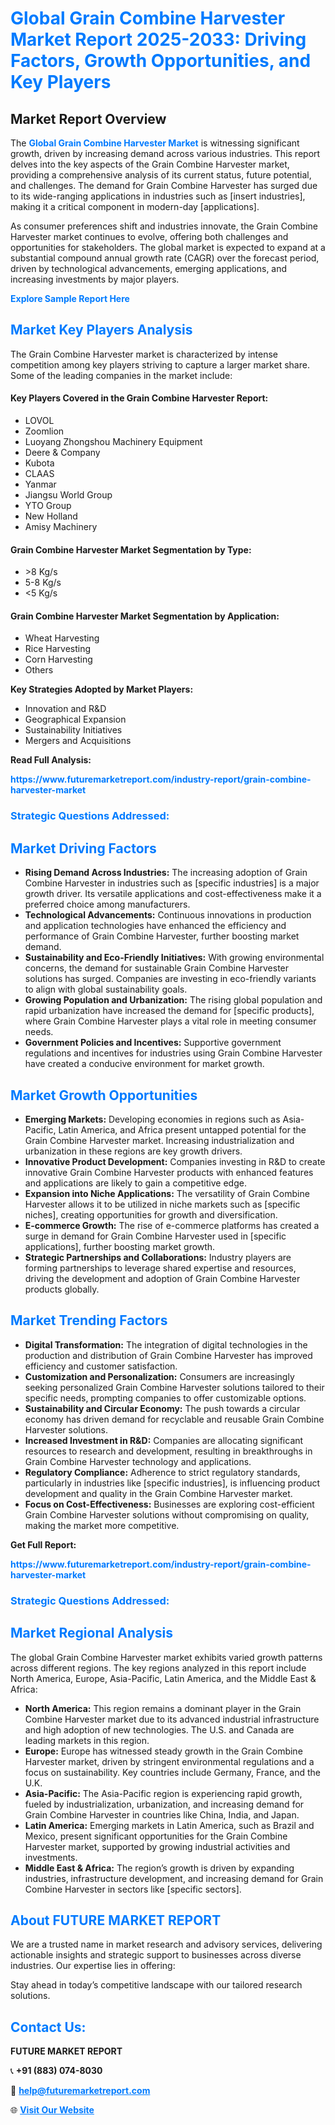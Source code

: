 <h1 style="color: #007BFF;">Global Grain Combine Harvester Market Report 2025-2033: Driving Factors, Growth Opportunities, and Key Players</h1>

<section id="overview">
<h2>Market Report Overview</h2>
<p>The <a href="https://www.futuremarketreport.com/industry-report/grain-combine-harvester-market" style="color: #007BFF; text-decoration: none;"><strong>Global Grain Combine Harvester Market</strong></a> is witnessing significant growth, driven by increasing demand across various industries. This report delves into the key aspects of the Grain Combine Harvester market, providing a comprehensive analysis of its current status, future potential, and challenges. The demand for Grain Combine Harvester has surged due to its wide-ranging applications in industries such as [insert industries], making it a critical component in modern-day [applications].</p>
<p>As consumer preferences shift and industries innovate, the Grain Combine Harvester market continues to evolve, offering both challenges and opportunities for stakeholders. The global market is expected to expand at a substantial compound annual growth rate (CAGR) over the forecast period, driven by technological advancements, emerging applications, and increasing investments by major players.</p>
</section>

<section id="overview">
<p><a href="https://www.futuremarketreport.com/request-sample/reportId=55140" style="color: #007BFF; text-decoration: none;"><strong>Explore Sample Report Here</strong></a></p>
</section>

<section id="key-players">
<h2 style="color: #007BFF;">Market Key Players Analysis</h2>
<p>The Grain Combine Harvester market is characterized by intense competition among key players striving to capture a larger market share. Some of the leading companies in the market include:</p>
<h4>Key Players Covered in the Grain Combine Harvester Report:</h4>
<ul><li>LOVOL</li><li>Zoomlion</li><li>Luoyang Zhongshou Machinery Equipment</li><li>Deere &amp; Company</li><li>Kubota</li><li>CLAAS</li><li>Yanmar</li><li>Jiangsu World Group</li><li>YTO Group</li><li>New Holland</li><li>Amisy Machinery</li></ul>
<h4>Grain Combine Harvester Market Segmentation by Type:</h4>
<ul><li>&gt;8 Kg/s</li><li>5-8 Kg/s</li><li>&lt;5 Kg/s</li></ul>

<h4>Grain Combine Harvester Market Segmentation by Application:</h4>
<ul><li>Wheat Harvesting</li><li>Rice Harvesting</li><li>Corn Harvesting</li><li>Others</li></ul>
<p><strong>Key Strategies Adopted by Market Players:</strong></p>
<ul>
<li>Innovation and R&D</li>
<li>Geographical Expansion</li>
<li>Sustainability Initiatives</li>
<li>Mergers and Acquisitions</li>
</ul>
</section>

<section>
<p><strong>Read Full Analysis: </strong></p><a href="https://www.futuremarketreport.com/industry-report/grain-combine-harvester-market" style="color: #007BFF; text-decoration: none;"><strong>https://www.futuremarketreport.com/industry-report/grain-combine-harvester-market</strong></a>
<h3 style="color: #007BFF;">Strategic Questions Addressed:</h3>
</section>

<section id="driving-factors">
<h2 style="color: #007BFF;">Market Driving Factors</h2>
<ul>
<li><strong>Rising Demand Across Industries:</strong> The increasing adoption of Grain Combine Harvester in industries such as [specific industries] is a major growth driver. Its versatile applications and cost-effectiveness make it a preferred choice among manufacturers.</li>
<li><strong>Technological Advancements:</strong> Continuous innovations in production and application technologies have enhanced the efficiency and performance of Grain Combine Harvester, further boosting market demand.</li>
<li><strong>Sustainability and Eco-Friendly Initiatives:</strong> With growing environmental concerns, the demand for sustainable Grain Combine Harvester solutions has surged. Companies are investing in eco-friendly variants to align with global sustainability goals.</li>
<li><strong>Growing Population and Urbanization:</strong> The rising global population and rapid urbanization have increased the demand for [specific products], where Grain Combine Harvester plays a vital role in meeting consumer needs.</li>
<li><strong>Government Policies and Incentives:</strong> Supportive government regulations and incentives for industries using Grain Combine Harvester have created a conducive environment for market growth.</li>
</ul>
</section>

<section id="growth-opportunities">
<h2 style="color: #007BFF;">Market Growth Opportunities</h2>
<ul>
<li><strong>Emerging Markets:</strong> Developing economies in regions such as Asia-Pacific, Latin America, and Africa present untapped potential for the Grain Combine Harvester market. Increasing industrialization and urbanization in these regions are key growth drivers.</li>
<li><strong>Innovative Product Development:</strong> Companies investing in R&D to create innovative Grain Combine Harvester products with enhanced features and applications are likely to gain a competitive edge.</li>
<li><strong>Expansion into Niche Applications:</strong> The versatility of Grain Combine Harvester allows it to be utilized in niche markets such as [specific niches], creating opportunities for growth and diversification.</li>
<li><strong>E-commerce Growth:</strong> The rise of e-commerce platforms has created a surge in demand for Grain Combine Harvester used in [specific applications], further boosting market growth.</li>
<li><strong>Strategic Partnerships and Collaborations:</strong> Industry players are forming partnerships to leverage shared expertise and resources, driving the development and adoption of Grain Combine Harvester products globally.</li>
</ul>
</section>

<section id="trending-factors">
<h2 style="color: #007BFF;">Market Trending Factors</h2>
<ul>
<li><strong>Digital Transformation:</strong> The integration of digital technologies in the production and distribution of Grain Combine Harvester has improved efficiency and customer satisfaction.</li>
<li><strong>Customization and Personalization:</strong> Consumers are increasingly seeking personalized Grain Combine Harvester solutions tailored to their specific needs, prompting companies to offer customizable options.</li>
<li><strong>Sustainability and Circular Economy:</strong> The push towards a circular economy has driven demand for recyclable and reusable Grain Combine Harvester solutions.</li>
<li><strong>Increased Investment in R&D:</strong> Companies are allocating significant resources to research and development, resulting in breakthroughs in Grain Combine Harvester technology and applications.</li>
<li><strong>Regulatory Compliance:</strong> Adherence to strict regulatory standards, particularly in industries like [specific industries], is influencing product development and quality in the Grain Combine Harvester market.</li>
<li><strong>Focus on Cost-Effectiveness:</strong> Businesses are exploring cost-efficient Grain Combine Harvester solutions without compromising on quality, making the market more competitive.</li>
</ul>
</section>

<section>
<p><strong>Get Full Report: </strong></p><a href="https://www.futuremarketreport.com/industry-report/grain-combine-harvester-market" style="color: #007BFF; text-decoration: none;"><strong>https://www.futuremarketreport.com/industry-report/grain-combine-harvester-market</strong></a>
<h3 style="color: #007BFF;">Strategic Questions Addressed:</h3>
</section>


<section id="regional-analysis">
<h2 style="color: #007BFF;">Market Regional Analysis</h2>
<p>The global Grain Combine Harvester market exhibits varied growth patterns across different regions. The key regions analyzed in this report include North America, Europe, Asia-Pacific, Latin America, and the Middle East & Africa:</p>
<ul>
<li><strong>North America:</strong> This region remains a dominant player in the Grain Combine Harvester market due to its advanced industrial infrastructure and high adoption of new technologies. The U.S. and Canada are leading markets in this region.</li>
<li><strong>Europe:</strong> Europe has witnessed steady growth in the Grain Combine Harvester market, driven by stringent environmental regulations and a focus on sustainability. Key countries include Germany, France, and the U.K.</li>
<li><strong>Asia-Pacific:</strong> The Asia-Pacific region is experiencing rapid growth, fueled by industrialization, urbanization, and increasing demand for Grain Combine Harvester in countries like China, India, and Japan.</li>
<li><strong>Latin America:</strong> Emerging markets in Latin America, such as Brazil and Mexico, present significant opportunities for the Grain Combine Harvester market, supported by growing industrial activities and investments.</li>
<li><strong>Middle East & Africa:</strong> The region’s growth is driven by expanding industries, infrastructure development, and increasing demand for Grain Combine Harvester in sectors like [specific sectors].</li>
</ul>
</section>

<footer>
<h2 style="color: #007BFF;">About FUTURE MARKET REPORT</h2>
<p>We are a trusted name in market research and advisory services, delivering actionable insights and strategic support to businesses across diverse industries. Our expertise lies in offering:</p>

<p>Stay ahead in today’s competitive landscape with our tailored research solutions.</p>

<h2 style="color: #007BFF;">Contact Us:</h2>
<p><strong>FUTURE MARKET REPORT</strong></p>
<p>📞 <strong>+91 (883) 074-8030</strong></p>
<p>📧 <strong><a href="mailto:help@futuremarketreport.com" style="color: #007BFF;">help@futuremarketreport.com</a></strong></p>
<p>🌐 <strong><a href="https://www.futuremarketreport.com/" style="color: #007BFF;">Visit Our Website</a></strong></p>
</footer>